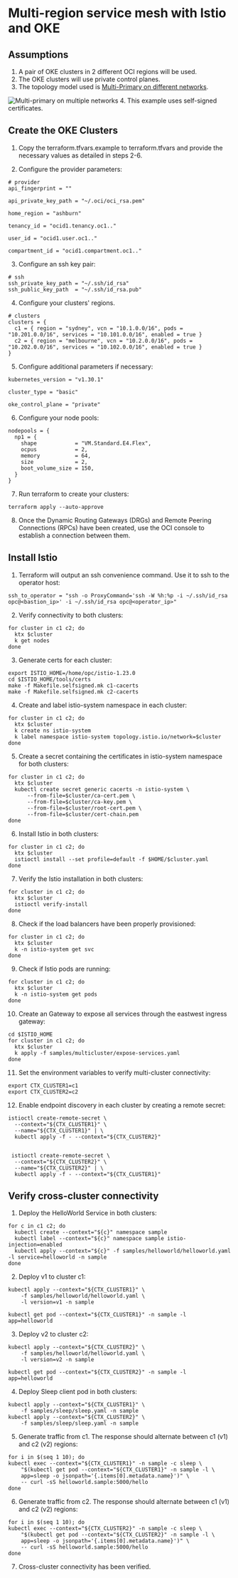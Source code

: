 # Multi-region service mesh with Istio and OKE

## Assumptions

1. A pair of OKE clusters in 2 different OCI regions will be used.
2. The OKE clusters will use private control planes.
3. The topology model used is [Multi-Primary on different networks](https://istio.io/latest/docs/setup/install/multicluster/multi-primary_multi-network/).

![Multi-primary on multiple networks](docs/assets/multi-primary%20multi-networks.png)
4. This example uses self-signed certificates.

## Create the OKE Clusters

1. Copy the terraform.tfvars.example to terraform.tfvars and provide the necessary values as detailed in steps 2-6.

2. Configure the provider parameters:

```hcl
# provider
api_fingerprint = ""

api_private_key_path = "~/.oci/oci_rsa.pem"

home_region = "ashburn"

tenancy_id = "ocid1.tenancy.oc1.."

user_id = "ocid1.user.oc1.."

compartment_id = "ocid1.compartment.oc1.."
```

3. Configure an ssh key pair:

```hcl
# ssh
ssh_private_key_path = "~/.ssh/id_rsa"
ssh_public_key_path  = "~/.ssh/id_rsa.pub"
```

4. Configure your clusters' regions.

```hcl
# clusters
clusters = {
  c1 = { region = "sydney", vcn = "10.1.0.0/16", pods = "10.201.0.0/16", services = "10.101.0.0/16", enabled = true }
  c2 = { region = "melbourne", vcn = "10.2.0.0/16", pods = "10.202.0.0/16", services = "10.102.0.0/16", enabled = true }
}
```

5. Configure additional parameters if necessary:

```hcl
kubernetes_version = "v1.30.1"

cluster_type = "basic"

oke_control_plane = "private"
```

6. Configure your node pools:

```hcl
nodepools = {
  np1 = {
    shape            = "VM.Standard.E4.Flex",
    ocpus            = 2,
    memory           = 64,
    size             = 2,
    boot_volume_size = 150,
  }
}
```

7. Run terraform to create your clusters:

```shell
terraform apply --auto-approve
```

8. Once the Dynamic Routing Gateways (DRGs) and Remote Peering Connections (RPCs) have been created, use the OCI console to establish a connection between them.

## Install Istio

1. Terraform will output an ssh convenience command. Use it to ssh to the operator host:

```shell
ssh_to_operator = "ssh -o ProxyCommand='ssh -W %h:%p -i ~/.ssh/id_rsa opc@<bastion_ip>' -i ~/.ssh/id_rsa opc@<operator_ip>"
```

2. Verify connectivity to both clusters:

```shell
for cluster in c1 c2; do
  ktx $cluster
  k get nodes
done
```

3. Generate certs for each cluster:

```shell
export ISTIO_HOME=/home/opc/istio-1.23.0
cd $ISTIO_HOME/tools/certs 
make -f Makefile.selfsigned.mk c1-cacerts
make -f Makefile.selfsigned.mk c2-cacerts
```

4. Create and label istio-system namespace in each cluster:

```shell
for cluster in c1 c2; do
  ktx $cluster
  k create ns istio-system
  k label namespace istio-system topology.istio.io/network=$cluster
done
```

5. Create a secret containing the certificates in istio-system namespace for both clusters:

```shell
for cluster in c1 c2; do
  ktx $cluster
  kubectl create secret generic cacerts -n istio-system \
      --from-file=$cluster/ca-cert.pem \
      --from-file=$cluster/ca-key.pem \
      --from-file=$cluster/root-cert.pem \
      --from-file=$cluster/cert-chain.pem
done
```

6. Install Istio in both clusters:

```shell
for cluster in c1 c2; do
  ktx $cluster
  istioctl install --set profile=default -f $HOME/$cluster.yaml
done
```

7. Verify the Istio installation in both clusters:

```shell
for cluster in c1 c2; do
  ktx $cluster
  istioctl verify-install
done
```

8. Check if the load balancers have been properly provisioned:

```shell
for cluster in c1 c2; do
  ktx $cluster
  k -n istio-system get svc
done
```

9. Check if Istio pods are running:

```shell
for cluster in c1 c2; do
  ktx $cluster
  k -n istio-system get pods
done
```

10. Create an Gateway to expose all services through the eastwest ingress gateway:

```shell
cd $ISTIO_HOME
for cluster in c1 c2; do
  ktx $cluster
  k apply -f samples/multicluster/expose-services.yaml
done
```

11. Set the environment variables to verify multi-cluster connectivity:

```shell
export CTX_CLUSTER1=c1
export CTX_CLUSTER2=c2
```

12. Enable endpoint discovery in each cluster by creating a remote secret:

```shell
istioctl create-remote-secret \
  --context="${CTX_CLUSTER1}" \
  --name="${CTX_CLUSTER1}" | \
  kubectl apply -f - --context="${CTX_CLUSTER2}"


 istioctl create-remote-secret \
  --context="${CTX_CLUSTER2}" \
  --name="${CTX_CLUSTER2}" | \
  kubectl apply -f - --context="${CTX_CLUSTER1}"
```

## Verify cross-cluster connectivity

1. Deploy the HelloWorld Service in both clusters:

```shell
for c in c1 c2; do
  kubectl create --context="${c}" namespace sample
  kubectl label --context="${c}" namespace sample istio-injection=enabled
  kubectl apply --context="${c}" -f samples/helloworld/helloworld.yaml -l service=helloworld -n sample
done
```

2. Deploy v1 to cluster c1:

```shell
kubectl apply --context="${CTX_CLUSTER1}" \
    -f samples/helloworld/helloworld.yaml \
    -l version=v1 -n sample

kubectl get pod --context="${CTX_CLUSTER1}" -n sample -l app=helloworld
```

3. Deploy v2 to cluster c2:

```shell
kubectl apply --context="${CTX_CLUSTER2}" \
    -f samples/helloworld/helloworld.yaml \
    -l version=v2 -n sample

kubectl get pod --context="${CTX_CLUSTER2}" -n sample -l app=helloworld
```

4. Deploy Sleep client pod in both clusters:

```shell
kubectl apply --context="${CTX_CLUSTER1}" \
    -f samples/sleep/sleep.yaml -n sample
kubectl apply --context="${CTX_CLUSTER2}" \
    -f samples/sleep/sleep.yaml -n sample
```

5. Generate traffic from c1. The response should alternate between c1 (v1) and c2 (v2) regions:

```shell
for i in $(seq 1 10); do
kubectl exec --context="${CTX_CLUSTER1}" -n sample -c sleep \
    "$(kubectl get pod --context="${CTX_CLUSTER1}" -n sample -l \
    app=sleep -o jsonpath='{.items[0].metadata.name}')" \
    -- curl -sS helloworld.sample:5000/hello
done
```

6. Generate traffic from c2. The response should alternate between c1 (v1) and c2 (v2) regions:

```shell
for i in $(seq 1 10); do
kubectl exec --context="${CTX_CLUSTER2}" -n sample -c sleep \
    "$(kubectl get pod --context="${CTX_CLUSTER2}" -n sample -l \
    app=sleep -o jsonpath='{.items[0].metadata.name}')" \
    -- curl -sS helloworld.sample:5000/hello
done
```

7. Cross-cluster connectivity has been verified.


